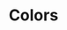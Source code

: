---
inv_num: 2006-004
add_credit:
url: 2006-004-colors
title: Colors
year: '2006'
display_year: '2006'
medium: Computer generated video
dims:
pitch: "​The movie Colors played one horizontal line of color at a time."
ps: "​This was a video I made where, as the elevator pitch suggests, I played the
  movie Colors one horizontal line of colors at a time. A few years later, I released
  a personal edition of the software I used, called Colors Personal Edition. So, get
  ripping! "
live_url:
youtube:
related_code:
subheading:
download:
commission:
related: "[2149] [2009-054-colors-personal-edition] 2009-054 Colors Personal Edition"
layout: things-i-made
---